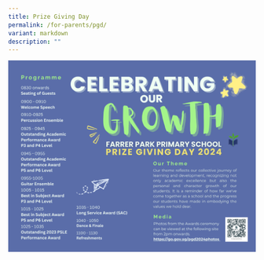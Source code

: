 ```yaml
---
title: Prize Giving Day
permalink: /for-parents/pgd/
variant: markdown
description: ""
---
```

[![](/images/2024/PGD_2024_E_brochure___updated_on_13_nov.png)](https://go.gov.sg/pgd2024photos)